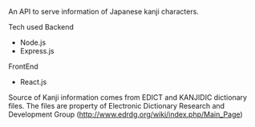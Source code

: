 An API to serve information of Japanese kanji characters. 

Tech used 
Backend
- Node.js 
- Express.js 
 
FrontEnd 
- React.js

Source of Kanji information comes from EDICT and KANJIDIC dictionary files.
The files are property of Electronic Dictionary Research and Development Group (http://www.edrdg.org/wiki/index.php/Main_Page)
